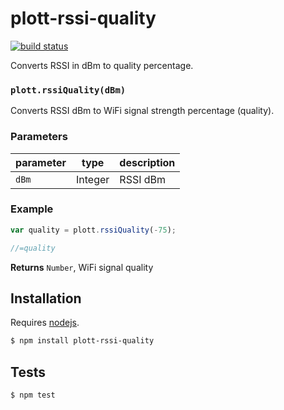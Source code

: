 # plott-rssi-quality

[![build status](https://secure.travis-ci.org/Plott/plott-rssi-quality.png)](http://travis-ci.org/Plott/plott-rssi-quality)

Converts RSSI in dBm to quality percentage.


### `plott.rssiQuality(dBm)`

Converts RSSI dBm to WiFi signal strength percentage (quality).

### Parameters

| parameter | type    | description |
| --------- | ------- | ----------- |
| `dBm`     | Integer | RSSI dBm    |


### Example

```js
var quality = plott.rssiQuality(-75);

//=quality
```


**Returns** `Number`, WiFi signal quality

## Installation

Requires [nodejs](http://nodejs.org/).

```sh
$ npm install plott-rssi-quality
```

## Tests

```sh
$ npm test
```


